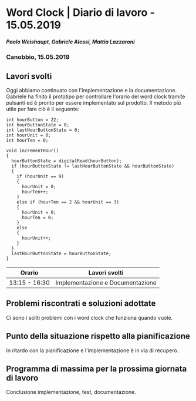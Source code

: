 # Word Clock | Diario di lavoro - 15.05.2019

##### Paolo Weishaupt, Gabriele Alessi, Mattia Lazzaroni

### Canobbio, 15.05.2019

## Lavori svolti

Oggi abbiamo continuato con l'implementazione e la documentazione. Gabriele ha finito il prototipo per controllare l'orario del word clock tramite pulsanti ed è pronto per essere implementato sul prodotto. Il metodo più utile per fare ciò è il seguente:
```arduino
int hourButton = 22;
int hourButtonState = 0;
int lastHourButtonState = 0;
int hourUnit = 0;
int hourTen = 0;

void incrementHour()
{
  hourButtonState = digitalRead(hourButton);
  if (hourButtonState != lastHourButtonState && hourButtonState)
  {
    if (hourUnit == 9)
    {
      hourUnit = 0;
      hourTen++;
    }
    else if (hourTen == 2 && hourUnit == 3)
    {
      hourUnit = 0;
      hourTen = 0;
    }
    else
    {
      hourUnit++;
    }
  }
  lastHourButtonState = hourButtonState;
}
```



| Orario        | Lavori svolti   |
| ------------- | --------------- |
| 13:15 - 16:30 | Implementazione e Documentazione |

## Problemi riscontrati e soluzioni adottate
Ci sono i soliti problemi con i word clock che funziona quando vuole.
## Punto della situazione rispetto alla pianificazione
In ritardo con la pianificazione e l'implementazione è in via di recupero.
## Programma di massima per la prossima giornata di lavoro
Conclusione implementazione, test, documentazione.